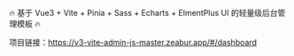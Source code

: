 🔥 基于 Vue3 + Vite + Pinia + Sass + Echarts + ElmentPlus UI 的轻量级后台管理模板 🔥

项目链接：https://v3-vite-admin-js-master.zeabur.app/#/dashboard

